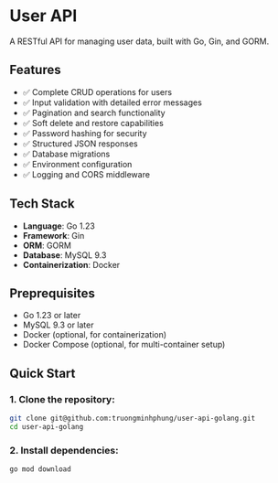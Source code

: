 # User API

A RESTful API for managing user data, built with Go, Gin, and GORM.

## Features
- ✅ Complete CRUD operations for users
- ✅ Input validation with detailed error messages
- ✅ Pagination and search functionality
- ✅ Soft delete and restore capabilities
- ✅ Password hashing for security
- ✅ Structured JSON responses
- ✅ Database migrations
- ✅ Environment configuration
- ✅ Logging and CORS middleware

## Tech Stack
- **Language**: Go 1.23
- **Framework**: Gin
- **ORM**: GORM
- **Database**: MySQL 9.3
- **Containerization**: Docker

## Preprequisites
- Go 1.23 or later
- MySQL 9.3 or later
- Docker (optional, for containerization)
- Docker Compose (optional, for multi-container setup)

## Quick Start
### 1. Clone the repository:
```bash
git clone git@github.com:truongminhphung/user-api-golang.git
cd user-api-golang
```

### 2. Install dependencies:
```bash
go mod download
```

